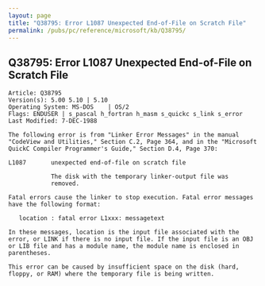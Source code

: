 ```yaml
---
layout: page
title: "Q38795: Error L1087 Unexpected End-of-File on Scratch File"
permalink: /pubs/pc/reference/microsoft/kb/Q38795/
---
```


## Q38795: Error L1087 Unexpected End-of-File on Scratch File

	Article: Q38795
	Version(s): 5.00 5.10 | 5.10
	Operating System: MS-DOS    | OS/2
	Flags: ENDUSER | s_pascal h_fortran h_masm s_quickc s_link s_error
	Last Modified: 7-DEC-1988
	
	The following error is from "Linker Error Messages" in the manual
	"CodeView and Utilities," Section C.2, Page 364, and in the "Microsoft
	QuickC Compiler Programmer's Guide," Section D.4, Page 370:
	
	L1087       unexpected end-of-file on scratch file
	
	            The disk with the temporary linker-output file was
	            removed.
	
	Fatal errors cause the linker to stop execution. Fatal error messages
	have the following format:
	
	   location : fatal error L1xxx: messagetext
	
	In these messages, location is the input file associated with the
	error, or LINK if there is no input file. If the input file is an OBJ
	or LIB file and has a module name, the module name is enclosed in
	parentheses.
	
	This error can be caused by insufficient space on the disk (hard,
	floppy, or RAM) where the temporary file is being written.
